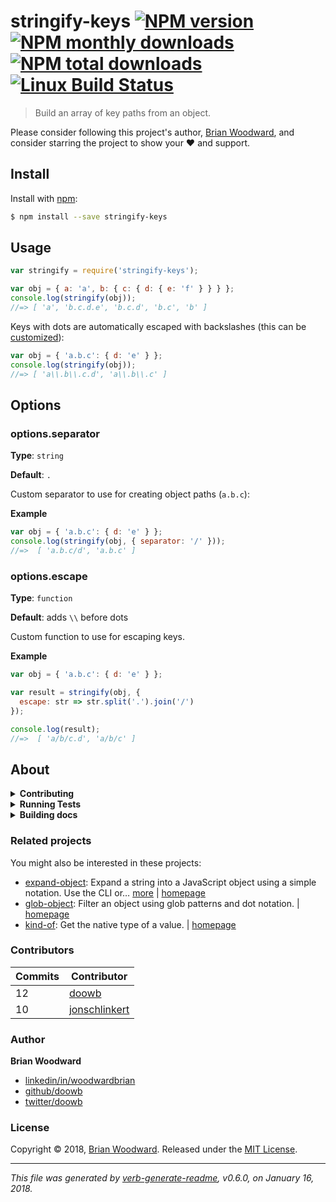 # stringify-keys [![NPM version](https://img.shields.io/npm/v/stringify-keys.svg?style=flat)](https://www.npmjs.com/package/stringify-keys) [![NPM monthly downloads](https://img.shields.io/npm/dm/stringify-keys.svg?style=flat)](https://npmjs.org/package/stringify-keys) [![NPM total downloads](https://img.shields.io/npm/dt/stringify-keys.svg?style=flat)](https://npmjs.org/package/stringify-keys) [![Linux Build Status](https://img.shields.io/travis/doowb/stringify-keys.svg?style=flat&label=Travis)](https://travis-ci.org/doowb/stringify-keys)

> Build an array of key paths from an object.

Please consider following this project's author, [Brian Woodward](https://github.com/doowb), and consider starring the project to show your :heart: and support.

## Install

Install with [npm](https://www.npmjs.com/):

```sh
$ npm install --save stringify-keys
```

## Usage

```js
var stringify = require('stringify-keys');

var obj = { a: 'a', b: { c: { d: { e: 'f' } } } };
console.log(stringify(obj));
//=> [ 'a', 'b.c.d.e', 'b.c.d', 'b.c', 'b' ]
```

Keys with dots are automatically escaped with backslashes (this can be [customized](#optionsescape)):

```js
var obj = { 'a.b.c': { d: 'e' } };
console.log(stringify(obj));
//=> [ 'a\\.b\\.c.d', 'a\\.b\\.c' ]
```

## Options

### options.separator

**Type**: `string`

**Default**: `.`

Custom separator to use for creating object paths (`a.b.c`):

**Example**

```js
var obj = { 'a.b.c': { d: 'e' } };
console.log(stringify(obj, { separator: '/' }));
//=>  [ 'a.b.c/d', 'a.b.c' ]
```

### options.escape

**Type**: `function`

**Default**: adds `\\` before dots

Custom function to use for escaping keys.

**Example**

```js
var obj = { 'a.b.c': { d: 'e' } };

var result = stringify(obj, { 
  escape: str => str.split('.').join('/') 
});

console.log(result);
//=>  [ 'a/b/c.d', 'a/b/c' ]
```

## About

<details>
<summary><strong>Contributing</strong></summary>

Pull requests and stars are always welcome. For bugs and feature requests, [please create an issue](../../issues/new).

</details>

<details>
<summary><strong>Running Tests</strong></summary>

Running and reviewing unit tests is a great way to get familiarized with a library and its API. You can install dependencies and run tests with the following command:

```sh
$ npm install && npm test
```

</details>
<details>
<summary><strong>Building docs</strong></summary>

_(This project's readme.md is generated by [verb](https://github.com/verbose/verb-generate-readme), please don't edit the readme directly. Any changes to the readme must be made in the [.verb.md](.verb.md) readme template.)_

To generate the readme, run the following command:

```sh
$ npm install -g verbose/verb#dev verb-generate-readme && verb
```

</details>

### Related projects

You might also be interested in these projects:

* [expand-object](https://www.npmjs.com/package/expand-object): Expand a string into a JavaScript object using a simple notation. Use the CLI or… [more](https://github.com/jonschlinkert/expand-object) | [homepage](https://github.com/jonschlinkert/expand-object "Expand a string into a JavaScript object using a simple notation. Use the CLI or as a node.js lib.")
* [glob-object](https://www.npmjs.com/package/glob-object): Filter an object using glob patterns and dot notation. | [homepage](https://github.com/jonschlinkert/glob-object "Filter an object using glob patterns and dot notation.")
* [kind-of](https://www.npmjs.com/package/kind-of): Get the native type of a value. | [homepage](https://github.com/jonschlinkert/kind-of "Get the native type of a value.")

### Contributors

| **Commits** | **Contributor** | 
| --- | --- |
| 12 | [doowb](https://github.com/doowb) |
| 10 | [jonschlinkert](https://github.com/jonschlinkert) |

### Author

**Brian Woodward**

* [linkedin/in/woodwardbrian](https://linkedin.com/in/woodwardbrian)
* [github/doowb](https://github.com/doowb)
* [twitter/doowb](https://twitter.com/doowb)

### License

Copyright © 2018, [Brian Woodward](https://github.com/doowb).
Released under the [MIT License](LICENSE).

***

_This file was generated by [verb-generate-readme](https://github.com/verbose/verb-generate-readme), v0.6.0, on January 16, 2018._